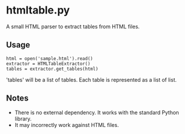 htmltable.py
============

A small HTML parser to extract tables from HTML files.

## Usage

    html = open('sample.html').read()
    extractor = HTMLTableExtractor()
    tables = extractor.get_tables(html)

'tables' will be a list of tables. Each table is represented as a list of list.

## Notes

* There is no external dependency. It works with the standard Python library.
* It may incorrectly work against HTML files.
